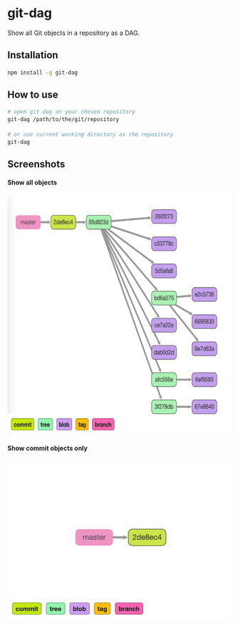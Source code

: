 # git-dag

Show all Git objects in a repository as a DAG.

## Installation

```bash
npm install -g git-dag
```

## How to use

```bash
# open git dag on your chosen repository
git-dag /path/to/the/git/repository

# or use current working directory as the repository
git-dag
```

## Screenshots

#### Show all objects

<img src="images/screenshot1.png" height="539" width="639">


#### Show commit objects only

<img src="images/screenshot2.png" height="359" width="499">
